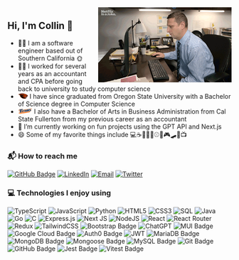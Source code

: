 <img align='right' src='computer.gif' width='300'>

## Hi, I'm Collin 👋

-   👨‍💻 I am a software engineer based out of Southern California 🌞
-   👨‍💼 I worked for several years as an accountant and CPA before going back to university to study computer science
-   <img src="osu-beaver.svg" alt="drawing" width="22"/> I have since graduated from Oregon State University with a Bachelor of Science degree in Computer Science
-   <img src="csuf-titans.svg" alt="drawing" width="32"/>
    I also have a Bachelor of Arts in Business Administration from Cal State Fullerton from my previous career as an accountant
-   🔭 I’m currently working on fun projects using the GPT API and Next.js
-   😄 Some of my favorite things include 💻☕🚵‍♂️🎾⚾🏈🎮🛹🎥📺

### 📬 How to reach me

[![GitHub Badge](https://img.shields.io/badge/GitHub-181717?logo=GitHub&logoColor=fff&style=flat-square)](https://github.com/cjsidler)
[![LinkedIn](https://img.shields.io/badge/LinkedIn-black.svg?style=flat-square&logo=linkedin&colorB=555)](https://www.linkedin.com/in/collinsidler/)
[![Email](https://img.shields.io/badge/Email-D14836?style=flat-square&logo=gmail&logoColor=white)](mailto:cjsidler@gmail.com)
[![Twitter](https://img.shields.io/badge/Twitter-1D9BF0?logo=twitter&logoColor=fff&style=flat-square)](https://twitter.com/collinsidler)

### 💻 Technologies I enjoy using

![TypeScript](https://img.shields.io/badge/TypeScript-%23007ACC.svg?style=flat-square&logo=typescript&logoColor=white)
![JavaScript](https://img.shields.io/badge/JavaScript-%23323330.svg?style=flat-square&logo=javascript&logoColor=%23F7DF1E)
![Python](https://img.shields.io/badge/Python-3670A0?style=flat-square&logo=python&logoColor=ffdd54)
![HTML5](https://img.shields.io/badge/HTML5-%23E34F26.svg?style=flat-square&logo=html5&logoColor=white)
![CSS3](https://img.shields.io/badge/CSS3-%231572B6.svg?style=flat-square&logo=css3&logoColor=white)
![SQL](https://img.shields.io/badge/SQL-blue.svg?style=flat-square)
![Java](https://img.shields.io/badge/Java-%23ED8B00.svg?style=flat-square&logo=openjdk&logoColor=white)
![Go](https://img.shields.io/badge/Go-%2300ADD8.svg?style=flat-square&logo=go&logoColor=white)
![C](https://img.shields.io/badge/C-%2300599C.svg?style=flat-square&logo=c&logoColor=white)
![Express.js](https://img.shields.io/badge/Express.js-%23404d59.svg?style=flat-square&logo=express&logoColor=%2361DAFB)
![Next JS](https://img.shields.io/badge/Next.js-black?style=flat-square&logo=next.js&logoColor=white)
![NodeJS](https://img.shields.io/badge/Node.js-6DA55F?style=flat-square&logo=node.js&logoColor=white)
![React](https://img.shields.io/badge/React-%2320232a.svg?style=flat-square&logo=react&logoColor=%2361DAFB)
![React Router](https://img.shields.io/badge/React_Router-CA4245?style=flat-square&logo=react-router&logoColor=white)
![Redux](https://img.shields.io/badge/Redux-%23593d88.svg?style=flat-square&logo=redux&logoColor=white)
![TailwindCSS](https://img.shields.io/badge/TailwindCSS-%2338B2AC.svg?style=flat-square&logo=tailwind-css&logoColor=white)
![Bootstrap Badge](https://img.shields.io/badge/Bootstrap-7952B3?logo=bootstrap&logoColor=fff&style=flat-square)
![ChatGPT](https://img.shields.io/badge/GPT-74aa9c?style=flat-square&logo=openai&logoColor=white)
![MUI Badge](https://img.shields.io/badge/MUI-007FFF?logo=mui&logoColor=fff&style=flat-square)
![Google Cloud Badge](https://img.shields.io/badge/Google%20Cloud-4285F4?logo=googlecloud&logoColor=fff&style=flat-square)
![Auth0 Badge](https://img.shields.io/badge/Auth0-EB5424?logo=auth0&logoColor=fff&style=flat-square)
![JWT](https://img.shields.io/badge/JWT-000?logo=jsonwebtokens&logoColor=fff&style=flat-square)
![MariaDB Badge](https://img.shields.io/badge/MariaDB-003545?logo=mariadb&logoColor=fff&style=flat-square)
![MongoDB Badge](https://img.shields.io/badge/MongoDB-47A248?logo=mongodb&logoColor=fff&style=flat-square)
![Mongoose Badge](https://img.shields.io/badge/Mongoose-800?logo=mongoose&logoColor=fff&style=flat-square)
![MySQL Badge](https://img.shields.io/badge/MySQL-4479A1?logo=mysql&logoColor=fff&style=flat-square)
![Git Badge](https://img.shields.io/badge/Git-F05032?logo=git&logoColor=fff&style=flat-square)
![GitHub Badge](https://img.shields.io/badge/GitHub-181717?logo=github&logoColor=fff&style=flat-square)
![Jest Badge](https://img.shields.io/badge/Jest-C21325?logo=jest&logoColor=fff&style=flat-square)
![Vitest Badge](https://img.shields.io/badge/Vitest-6E9F18?logo=vitest&logoColor=fff&style=flat-square)

<style>h1,h2,h3,h4 { border-bottom: 0; } </style>
